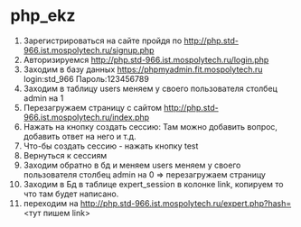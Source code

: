 # php_ekz
1. Зарегистрироваться на сайте пройдя по http://php.std-966.ist.mospolytech.ru/signup.php
2. Авторизируемся http://php.std-966.ist.mospolytech.ru/login.php
3. Заходим в базу данных https://phpmyadmin.fit.mospolytech.ru  login:std_966
Пароль:123456789
4. Заходим в таблицу users меняем у своего пользователя столбец admin на 1
5. Перезагружаем страницу с сайтом http://php.std-966.ist.mospolytech.ru/index.php
6. Нажать на кнопку создать сессию: Там можно добавить вопрос, добавить ответ на него и т.д.
7. Что-бы создать сессию - нажать кнопку test
8. Вернуться к сессиям 
9. Заходим обратно в бд и меняем  users меняем у своего пользователя столбец admin на 0 => перезагружаем страницу
10. Заходим в Бд в таблице expert_session в колонке link, копируем то что там будет написано.
11. переходим на http://php.std-966.ist.mospolytech.ru/expert.php?hash=<тут пишем link>
